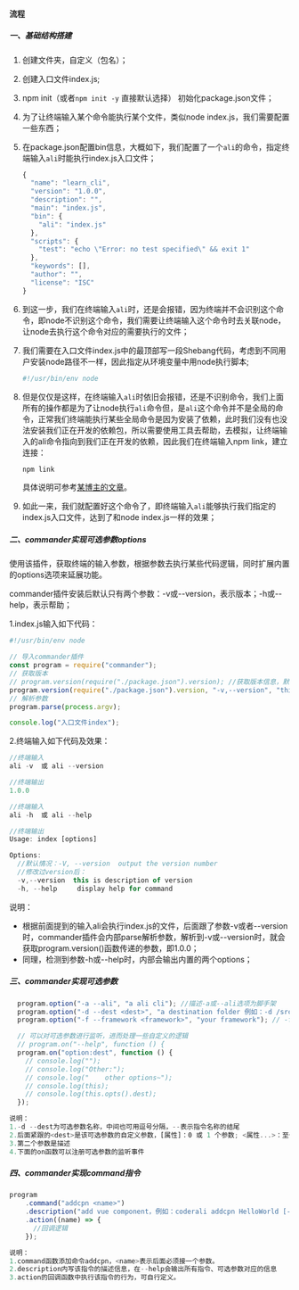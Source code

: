 #### 流程

##### 一、基础结构搭建

1. 创建文件夹，自定义（包名）；

2. 创建入口文件index.js;

3. npm init（或者`npm init -y` 直接默认选择） 初始化package.json文件；

4. 为了让终端输入某个命令能执行某个文件，类似node index.js，我们需要配置一些东西；

5. 在package.json配置bin信息，大概如下，我们配置了一个`ali`的命令，指定终端输入`ali`时能执行index.js入口文件；

   ```js
   {
     "name": "learn_cli",
     "version": "1.0.0",
     "description": "",
     "main": "index.js",
     "bin": {
       "ali": "index.js"
     },
     "scripts": {
       "test": "echo \"Error: no test specified\" && exit 1"
     },
     "keywords": [],
     "author": "",
     "license": "ISC"
   }
   ```

6. 到这一步，我们在终端输入`ali`时，还是会报错，因为终端并不会识别这个命令，即node不识别这个命令，我们需要让终端输入这个命令时去关联node，让node去执行这个命令对应的需要执行的文件；

7. 我们需要在入口文件index.js中的最顶部写一段Shebang代码，考虑到不同用户安装node路径不一样，因此指定从环境变量中用node执行脚本;

   ```js
   #!/usr/bin/env node
   ```

8. 但是仅仅是这样，在终端输入`ali`时依旧会报错，还是不识别命令，我们上面所有的操作都是为了让node执行`ali`命令但，是`ali`这个命令并不是全局的命令，正常我们终端能执行某些全局命令是因为安装了依赖，此时我们没有也没法安装我们正在开发的依赖包，所以需要使用工具去帮助，去模拟，让终端输入的ali命令指向到我们正在开发的依赖，因此我们在终端输入npm link，建立连接：

   ```js
   npm link
   ```

   具体说明可参考[某博主的文章](https://blog.csdn.net/weixin_47359038/article/details/123988900)。

9. 如此一来，我们就配置好这个命令了，即终端输入`ali`能够执行我们指定的index.js入口文件，达到了和node index.js一样的效果；

##### 二、commander实现可选参数options

使用该插件，获取终端的输入参数，根据参数去执行某些代码逻辑，同时扩展内置的options选项来延展功能。

commander插件安装后默认只有两个参数：-v或--version，表示版本；-h或--help，表示帮助；

1.index.js输入如下代码：

```js
#!/usr/bin/env node

// 导入commander插件
const program = require("commander");
// 获取版本
// program.version(require("./package.json").version); //获取版本信息，默认选项名称是-V和--version，此处可自定义
program.version(require("./package.json").version, "-v,--version", "this is description of version"); //此处自定义名称并加描述
// 解析参数
program.parse(process.argv);

console.log("入口文件index");
```

2.终端输入如下代码及效果：

```js
//终端输入
ali -v  或 ali --version

//终端输出
1.0.0

//终端输入
ali -h  或 ali --help

//终端输出
Usage: index [options]

Options:
  //默认情况：-V, --version  output the version number
  //修改过version后：
  -v,--version  this is description of version
  -h, --help     display help for command
```

说明：

- 根据前面提到的输入ali会执行index.js的文件，后面跟了参数-v或者--version时，commander插件会内部parse解析参数，解析到-v或--version时，就会获取program.version()函数传递的参数，即1.0.0；
- 同理，检测到参数-h或--help时，内部会输出内置的两个options；

##### 三、commander实现可选参数

```js
  program.option("-a --ali", "a ali cli"); //描述-a或--ali选项为脚手架
  program.option("-d --dest <dest>", "a destination folder 例如：-d /src/components"); //-d或--dest后面跟目标路径
  program.option("-f --framework <framework>", "your framework"); // -f或--framework表示当前框架

  // 可以对可选参数进行监听，进而处理一些自定义的逻辑
  // program.on("--help", function () {
  program.on("option:dest", function () {
    // console.log("");
    // console.log("Other:");
    // console.log("	other options~");
    // console.log(this);
    // console.log(this.opts().dest);
  });

说明：
1.-d --dest为可选参数名称，中间也可用逗号分隔，--表示指令名称的结尾
2.后面紧跟的<dest>是该可选参数的自定义参数，[属性]：0 或 1 个参数; <属性...>：至少 1 个参数；[属性...]：0 或多个参数，如果是多个参数则会存在数组中
3.第二个参数是描述
4.下面的on函数可以注册可选参数的监听事件
```



##### 四、commander实现command指令

```js
program
    .command("addcpn <name>")
    .description("add vue component，例如：coderali addcpn HelloWorld [-d src/components]")
    .action((name) => {
      //回调逻辑
    });

说明：
1.command函数添加命令addcpn，<name>表示后面必须接一个参数。
2.description内写该指令的描述信息，在--help会输出所有指令、可选参数对应的信息
3.action的回调函数中执行该指令的行为，可自行定义。
```

